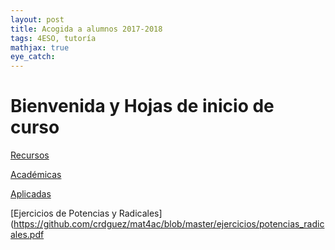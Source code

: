 ```yaml
---
layout: post
title: Acogida a alumnos 2017-2018
tags: 4ESO, tutoría
mathjax: true
eye_catch: 
---
```


# Bienvenida y Hojas de inicio de curso

[Recursos](https://drive.google.com/drive/folders/0B11SccKPScz1cjdXelVKSFppRnM?usp=sharing)

[Académicas](https://marsupial.blinklearning.com/coursePlayer/curso2.php?idcurso=779460&marsupial=1&IDSESSIONDIRECT=0011814729a2afe2513198f7a6526dfd1e92e53ff0563d4c059)

[Aplicadas](https://marsupial.blinklearning.com/coursePlayer/curso2.php?idcurso=804190&marsupial=1&IDSESSIONDIRECT=001181472907866d8ba27d566aa8630ac0694e8a63f566d2089)
 
[Ejercicios de Potencias y Radicales](https://github.com/crdguez/mat4ac/blob/master/ejercicios/potencias_radicales.pdf
